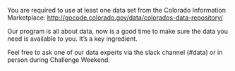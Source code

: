 You are required to use at least one data set from the Colorado Information Marketplace: http://gocode.colorado.gov/data/colorados-data-repository/

Our program is all about data, now is a good time to make sure the data you need is available to you. It’s a key ingredient.

Feel free to ask one of our data experts via the slack channel (#data) or in person during Challenge Weekend. 
